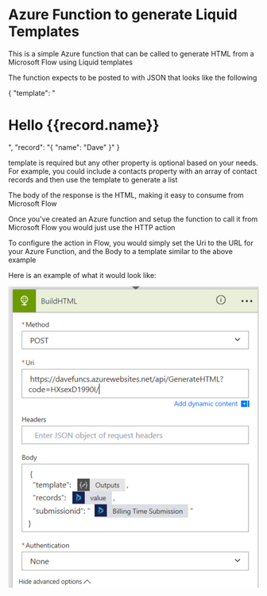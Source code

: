 # Azure Function to generate Liquid Templates

This is a simple Azure function that can be called to generate HTML from a Microsoft Flow using Liquid templates 

The function expects to be posted to with JSON that looks like the following

{
    "template": "<h1>Hello {{record.name}}</h1>",
    "record": "{ \"name\": \"Dave\" }"
}

template is required but any other property is optional based on your needs.  For example, you could include a contacts property with an array of contact records and then use the template to generate a list 

The body of the response is the HTML, making it easy to consume from Microsoft Flow

Once you've created an Azure function and setup the function to call it from Microsoft Flow you would just use the HTTP action

To configure the action in Flow, you would simply set the Uri to the URL for your Azure Function, and the Body to a template similar to the above example

Here is an example of what it would look like:

![example http](/ExampleImages/ExampleHttpAction.jpg)
